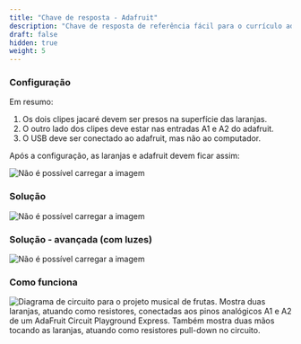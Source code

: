 ```yaml
---
title: "Chave de resposta - Adafruit"
description: "Chave de resposta de referência fácil para o currículo adafruit"
draft: false
hidden: true
weight: 5
---
```


### Configuração

Em resumo:

1. Os dois clipes jacaré devem ser presos na superfície das laranjas.
2. O outro lado dos clipes deve estar nas entradas A1 e A2 do adafruit.
3. O USB deve ser conectado ao adafruit, mas não ao computador.

Após a configuração, as laranjas e adafruit devem ficar assim:

![Não é possível carregar a imagem](../img/setupOverview.png?classes=border,shadow)

### Solução

![Não é possível carregar a imagem](../img/adafruit-basic-solution.png?classes=border,shadow)

### Solução - avançada (com luzes)

![Não é possível carregar a imagem](../img/adafruit-complex-solution.png?classes=border,shadow)

### Como funciona

![Diagrama de circuito para o projeto musical de frutas. Mostra duas laranjas, atuando como resistores, conectadas aos pinos analógicos A1 e A2 de um AdaFruit Circuit Playground Express. Também mostra duas mãos tocando as laranjas, atuando como resistores pull-down no circuito.](../img/musicalFruitDiagram.png?classes=border,shadow)
